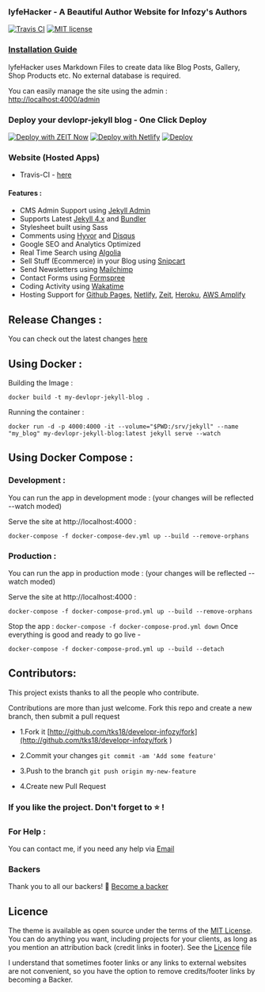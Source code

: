 ### lyfeHacker - A Beautiful Author Website for Infozy's Authors

[![Travis CI](https://travis-ci.com/tks18/developr-infozy.svg?branch=develop)](https://shan.infozy.tk)
[![MIT license](https://img.shields.io/badge/License-MIT-blue.svg)](https://lbesson.mit-license.org/)

### [Installation Guide](https://devlopr.netlify.app/get-started)

lyfeHacker uses Markdown Files to create data like Blog Posts, Gallery, Shop Products etc. No external database is required.

You can easily manage the site using the admin : [http://localhost:4000/admin](http://localhost:4000/admin)

### Deploy your devlopr-jekyll blog - One Click Deploy

[![Deploy with ZEIT Now](https://zeit.co/button)](https://zeit.co/new/project?template=https://github.com/tks18/developr-infozy)
[![Deploy with Netlify](https://www.netlify.com/img/deploy/button.svg)](https://app.netlify.com/start/deploy?repository=https://github.com/tks18/developr-infozy)
[![Deploy](https://www.herokucdn.com/deploy/button.svg)](https://heroku.com/deploy?template=https://github.com/tks18/developr-infozy)

### Website (Hosted Apps)

- Travis-CI - [here](https://shan.infozy.tk/)

#### Features :

- CMS Admin Support using [Jekyll Admin](https://jekyll.github.io/jekyll-admin/)
- Supports Latest [Jekyll 4.x](https://jekyllrb.com) and [Bundler](https://bundler.io)
- Stylesheet built using Sass
- Comments using [Hyvor](https://talk.hyvor.com/) and [Disqus](https://disqus.com/)
- Google SEO and Analytics Optimized
- Real Time Search using [Algolia](https://algolia.com/)
- Sell Stuff (Ecommerce) in your Blog using [Snipcart](https://snipcart.com/)
- Send Newsletters using [Mailchimp](https://mailchimp.com/)
- Contact Forms using [Formspree](https://formspree.io/)
- Coding Activity using [Wakatime](https://wakatime.com/)
- Hosting Support for [Github Pages](https://pages.github.com), [Netlify](https://netlify.com), [Zeit](https://zeit.co), [Heroku](https://heroku.com), [AWS Amplify](aws.amplify.com)

## Release Changes :

You can check out the latest changes [here](https://www.buymeacoffee.com/shantk18)

## Using Docker :

Building the Image :

`docker build -t my-devlopr-jekyll-blog .`

Running the container :

`docker run -d -p 4000:4000 -it --volume="$PWD:/srv/jekyll" --name "my_blog" my-devlopr-jekyll-blog:latest jekyll serve --watch`

## Using Docker Compose :

### Development :

You can run the app in development mode : (your changes will be reflected --watch moded)

Serve the site at http://localhost:4000 :

`docker-compose -f docker-compose-dev.yml up --build --remove-orphans`

### Production :

You can run the app in production mode : (your changes will be reflected --watch moded)

Serve the site at http://localhost:4000 :

`docker-compose -f docker-compose-prod.yml up --build --remove-orphans`

Stop the app :
`docker-compose -f docker-compose-prod.yml down`
Once everything is good and ready to go live -

`docker-compose -f docker-compose-prod.yml up --build --detach`

## Contributors:

This project exists thanks to all the people who contribute.

Contributions are more than just welcome. Fork this repo and create a new branch, then submit a pull request

- 1.Fork it [http://github.com/tks18/developr-infozy/fork](http://github.com/tks18/developr-infozy/fork )

- 2.Commit your changes
`git commit -am 'Add some feature'`

- 3.Push to the branch
`git push origin my-new-feature`

- 4.Create new Pull Request

### If you like the project. Don't forget to :star: !

### For Help :

You can contact me, if you need any help via [Email](mailto:tksudharshan@gmail.com)

### Backers

Thank you to all our backers! 🙏 [Become a backer](https://https://buymeacoff.ee/shantk18)

## Licence

The theme is available as open source under the terms of the [MIT License](https://opensource.org/licenses/MIT). You can do anything you want, including projects for your clients, as long as you mention an attribution back (credit links in footer). See the [Licence](https://github.com/tks18/developr-infozy/blob/master/LICENSE) file

I understand that sometimes footer links or any links to external websites are not convenient, so you have the option to remove credits/footer links by becoming a Backer.